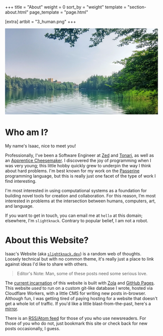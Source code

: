 +++
title = "About"
weight = 0
sort_by = "weight"
template = "section-about.html"
page_template = "page.html"

[extra]
artbit = "3_human.png"
+++

<div class="shader">
    <img 
        src="/content/path.jpg" 
        alt="A trail weaving through the mountains on a cold spring day"
    >
        <div class="shader_layer specular">
            <!-- <div class="shader_layer mask"></div> -->
        </div>
    </img>
</div>

<style>
    .shader * {
        margin: 0;
        padding: 0;
    }

    .shader {
        position: relative;
        overflow: hidden;
        backface-visibility: hidden; /* to force GPU performance */
    }
  
    .shader img {
        object-fit: cover;
    }

    .shader_layer {
        background: black;
        position: absolute;
        left: 0;
        top: 0;
        width: 100%;
        height: 100%;
        background-size: 100%;
        background-position: center;
    }
    
    .specular {
        mix-blend-mode: color-dodge;
        background-attachment: fixed;
        background-image: linear-gradient(180deg, black, #04348C77 30%, #E8172177 100%);
    }
    
    .mask {
        mix-blend-mode: multiply;
        background-image: linear-gradient(180deg, black 20%, #3c5e6d 35%, #f4310e, #f58308 80%, black);
    }
</style>

# Who am I?

My name's Isaac, nice to meet you!

Professionally, I've been a Software Engineer at [Zed](https://zed.dev) and [Tonari](https://tonari.no), as well as an [Apprentice Cheesemaker](https://hebervalleyartisancheese.com). I discovered the joy of programming when I was very young; this little hobby quickly grew to underpin the way I think about hard problems. I'm best known for my work on the [Passerine](https://passerine.io) programming language, but this is really just one facet of the type of work I find interesting.

I'm most interested in using computational systems as a foundation for building novel tools for creation and collaboration. For this reason, I’m most interested in problems at the intersection between humans, computers, art, and language.

If you want to get in touch, you can email me at `hello` at this domain; elsewhere, I'm `slightknack`. Contrary to popular belief, I am not a robot.

# About this Website?

Isaac's Website (aka [`slightknack.dev`](https://slightknack.dev)) is a random web of thoughts. Loosely technical but with no common theme, it's really just a place to link against ideas I'd like to share with others.

> Editor's Note: Man, some of these posts need some serious love.

The [current incarnation](https://github.com/slightknack/slightknack.dev) of this website is built with [Zola](https://www.getzola.org) and [GitHub Pages](https://github.io). This website _used_ to run on a custom git-like database I wrote, hosted via Cloudflare Workers, with a little CMS for writing new posts in-browser. Although fun, I was getting tired of paying hosting for a website that doesn't get a whole lot of traffic. If you'd like a little blast-from-the-past, here's a [mirror](https://website.slightknack.workers.dev/home).

There is an [RSS/Atom feed](https://slightknack.dev/atom.xml) for those of you who use newsreaders. For those of you who do not, just bookmark this site or check back for new posts occasionally, I guess.

